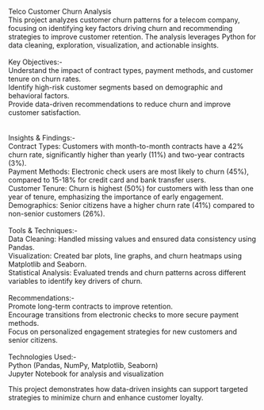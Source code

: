 Telco Customer Churn Analysis<br /> 
This project analyzes customer churn patterns for a telecom company, focusing on identifying key factors driving churn and recommending strategies to improve customer retention. The analysis leverages Python for data cleaning, exploration, visualization, and actionable insights.<br /> 
<br /> 
Key Objectives:-<br /> 
Understand the impact of contract types, payment methods, and customer tenure on churn rates.<br /> 
Identify high-risk customer segments based on demographic and behavioral factors.<br /> 
Provide data-driven recommendations to reduce churn and improve customer satisfaction.<br /> 
<br /> <br /> 
Insights & Findings:-<br /> 
Contract Types: Customers with month-to-month contracts have a 42% churn rate, significantly higher than yearly (11%) and two-year contracts (3%).<br /> 
Payment Methods: Electronic check users are most likely to churn (45%), compared to 15-18% for credit card and bank transfer users.<br /> 
Customer Tenure: Churn is highest (50%) for customers with less than one year of tenure, emphasizing the importance of early engagement.<br /> 
Demographics: Senior citizens have a higher churn rate (41%) compared to non-senior customers (26%).<br /> 
<br /> 
Tools & Techniques:-<br /> 
Data Cleaning: Handled missing values and ensured data consistency using Pandas.<br /> 
Visualization: Created bar plots, line graphs, and churn heatmaps using Matplotlib and Seaborn.<br /> 
Statistical Analysis: Evaluated trends and churn patterns across different variables to identify key drivers of churn.<br /> 
<br /> 
Recommendations:-<br /> 
Promote long-term contracts to improve retention.<br /> 
Encourage transitions from electronic checks to more secure payment methods.<br /> 
Focus on personalized engagement strategies for new customers and senior citizens.<br /> 
<br /> 
Technologies Used:-<br /> 
Python (Pandas, NumPy, Matplotlib, Seaborn)<br /> 
Jupyter Notebook for analysis and visualization<br /> 

This project demonstrates how data-driven insights can support targeted strategies to minimize churn and enhance customer loyalty.
